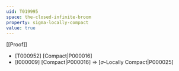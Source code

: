 ```yaml
---
uid: T019995
space: the-closed-infinite-broom
property: sigma-locally-compact
value: true
---
```

[[Proof]]

* [T000952] [Compact|P000016]
* [I000009] [Compact|P000016] => [$\sigma$-Locally Compact|P000025]

